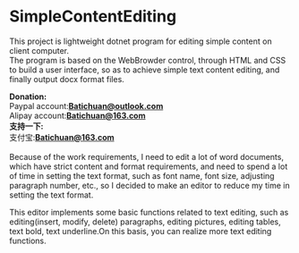# SimpleContentEditing

This project is lightweight dotnet program for editing simple content on client computer.<br/>
The program is based on the WebBrowder control, through HTML and CSS to build a user interface, so as to achieve simple text content editing, and finally output docx format files.<br/>

<b>Donation:</b><br/>
Paypal account:<b>Batichuan@outlook.com</b><br/>
Alipay account:<b>Batichuan@163.com</b><br/>
<b>支持一下:</b><br/>
支付宝:<b>Batichuan@163.com</b><br/>
<br/>
Because of the work requirements, I need to edit a lot of word documents, which have strict content and format requirements, and need to spend a lot of time in setting the text format, such as font name, font size, adjusting paragraph number, etc., so I decided to make an editor to reduce my time in setting the text format.
<br/>

This editor implements some basic functions related to text editing, such as editing(insert, modify, delete) paragraphs, editing pictures, editing tables, text bold, text underline.On this basis, you can realize more text editing functions.









